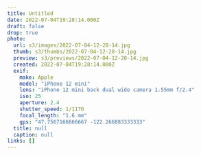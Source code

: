 ```yaml
---
title: Untitled
date: 2022-07-04T19:28:14.000Z
draft: false
drop: true
photo:
  url: s3/images/2022-07-04-12-28-14.jpg
  thumb: s3/thumbs/2022-07-04-12-28-14.jpg
  preview: s3/previews/2022-07-04-12-28-14.jpg
  created: 2022-07-04T19:28:14.000Z
  exif:
    make: Apple
    model: "iPhone 12 mini"
    lens: "iPhone 12 mini back dual wide camera 1.55mm f/2.4"
    iso: 25
    aperture: 2.4
    shutter_speed: 1/1170
    focal_length: "1.6 mm"
    gps: "47.7567166666667 -122.266883333333"
  title: null
  caption: null
links: []
---
```

